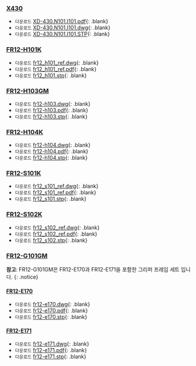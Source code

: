 
### [X430](#x430)
- `다운로드` [XD-430.N101.I101.pdf]{: .blank}
- `다운로드` [XD-430.N101.I101.dwg]{: .blank}
- `다운로드` [XD-430.N101.I101.STP]{: .blank}

### [FR12-H101K](#fr12-h101k)
- `다운로드` [fr12_h101_ref.dwg]{: .blank} 
- `다운로드` [fr12_h101_ref.pdf]{: .blank} 
- `다운로드` [fr12_h101.stp]{: .blank} 

### [FR12-H103GM](#fr12-h103gm)
- `다운로드` [fr12-h103.dwg]{: .blank} 
- `다운로드` [fr12-h103.pdf]{: .blank} 
- `다운로드` [fr12-h103.stp]{: .blank} 

### [FR12-H104K](#fr12-h104k)
- `다운로드` [fr12-h104.dwg]{: .blank} 
- `다운로드` [fr12-h104.pdf]{: .blank} 
- `다운로드` [fr12-h104.stp]{: .blank} 

### [FR12-S101K](#fr12-s101k)
- `다운로드` [fr12_s101_ref.dwg]{: .blank} 
- `다운로드` [fr12_s101_ref.pdf]{: .blank} 
- `다운로드` [fr12_s101.stp]{: .blank}

### [FR12-S102K](#fr12-s102k)
- `다운로드` [fr12_s102_ref.dwg]{: .blank} 
- `다운로드` [fr12_s102_ref.pdf]{: .blank} 
- `다운로드` [fr12_s102.stp]{: .blank} 

### [FR12-G101GM](#fr12-g101gm)

**참고**: FR12-G101GM은 FR12-E170과 FR12-E171을 포함한 그리퍼 프레임 세트 입니다. 
{: .notice}

#### [FR12-E170](#fr12-e170)
- `다운로드` [fr12-e170.dwg]{: .blank} 
- `다운로드` [fr12-e170.pdf]{: .blank} 
- `다운로드` [fr12-e170.stp]{: .blank} 

#### [FR12-E171](#fr12-e171)
- `다운로드` [fr12-e171.dwg]{: .blank}
- `다운로드` [fr12-e171.pdf]{: .blank}
- `다운로드` [fr12-e171.stp]{: .blank}

[XD-430.N101.I101.pdf]: https://www.robotis.com/service/download.php?no=2080
[XD-430.N101.I101.dwg]: https://www.robotis.com/service/download.php?no=2079
[XD-430.N101.I101.STP]: https://www.robotis.com/service/download.php?no=2081

[fr12_h101_ref.dwg]: https://www.robotis.com/service/download.php?no=311
[fr12_h101_ref.pdf]: https://www.robotis.com/service/download.php?no=312
[fr12_h101.stp]: https://www.robotis.com/service/download.php?no=313

[fr12-h103.dwg]: https://www.robotis.com/service/download.php?no=643
[fr12-h103.pdf]: https://www.robotis.com/service/download.php?no=644
[fr12-h103.stp]: https://www.robotis.com/service/download.php?no=645

[fr12-h104.dwg]: https://www.robotis.com/service/download.php?no=646 
[fr12-h104.pdf]: https://www.robotis.com/service/download.php?no=647
[fr12-h104.stp]: https://www.robotis.com/service/download.php?no=648

[fr12_s101_ref.dwg]: https://www.robotis.com/service/download.php?no=314
[fr12_s101_ref.pdf]: https://www.robotis.com/service/download.php?no=315
[fr12_s101.stp]: https://www.robotis.com/service/download.php?no=316

[fr12_s102_ref.dwg]: https://www.robotis.com/service/download.php?no=317
[fr12_s102_ref.pdf]: https://www.robotis.com/service/download.php?no=318
[fr12_s102.stp]: https://www.robotis.com/service/download.php?no=319

[fr12-e170.dwg]: https://www.robotis.com/service/download.php?no=637
[fr12-e170.pdf]: https://www.robotis.com/service/download.php?no=638
[fr12-e170.stp]: https://www.robotis.com/service/download.php?no=639

[fr12-e171.dwg]: https://www.robotis.com/service/download.php?no=640
[fr12-e171.pdf]: https://www.robotis.com/service/download.php?no=641
[fr12-e171.stp]: https://www.robotis.com/service/download.php?no=642

